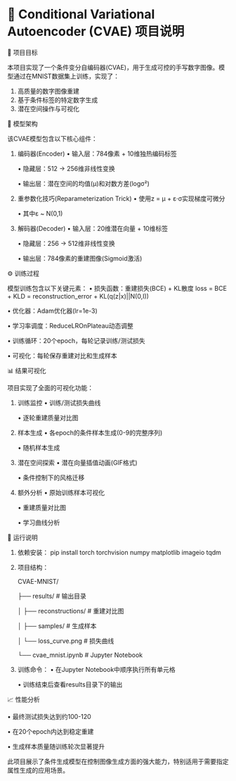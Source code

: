 # 📂 Conditional Variational Autoencoder (CVAE) 项目说明

🎯 项目目标

本项目实现了一个条件变分自编码器(CVAE)，用于生成可控的手写数字图像。模型通过在MNIST数据集上训练，实现了：
1. 高质量的数字图像重建
2. 基于条件标签的特定数字生成
3. 潜在空间操作与可视化

🧠 模型架构

该CVAE模型包含以下核心组件：

1. 编码器(Encoder)
   • 输入层：784像素 + 10维独热编码标签

   • 隐藏层：512 -> 256维非线性变换

   • 输出层：潜在空间的均值(μ)和对数方差(logσ²)

2. 重参数化技巧(Reparameterization Trick)
   • 使用z = μ + ε·σ实现梯度可微分

   • 其中ε ~ N(0,1)

3. 解码器(Decoder)
   • 输入层：20维潜在向量 + 10维标签

   • 隐藏层：256 -> 512维非线性变换

   • 输出层：784像素的重建图像(Sigmoid激活)

⚙️ 训练过程

模型训练包含以下关键元素：
• 损失函数：重建损失(BCE) + KL散度
  loss = BCE + KLD = 
    reconstruction_error + KL(q(z|x)||N(0,I))
  
• 优化器：Adam优化器(lr=1e-3)

• 学习率调度：ReduceLROnPlateau动态调整

• 训练循环：20个epoch，每轮记录训练/测试损失

• 可视化：每轮保存重建对比和生成样本

📊 结果可视化

项目实现了全面的可视化功能：

1. 训练监控
   • 训练/测试损失曲线

   • 逐轮重建质量对比图

2. 样本生成
   • 各epoch的条件样本生成(0-9的完整序列)

   • 随机样本生成

3. 潜在空间探索
   • 潜在向量插值动画(GIF格式)

   • 条件控制下的风格迁移

4. 额外分析
   • 原始训练样本可视化

   • 重建质量对比图

   • 学习曲线分析

🚀 运行说明

1. 依赖安装：
   pip install torch torchvision numpy matplotlib imageio tqdm
   

2. 项目结构：

   CVAE-MNIST/
   
   ├── results/                  # 输出目录
   
   │   ├── reconstructions/      # 重建对比图
   
   │   ├── samples/              # 生成样本
   
   │   └── loss_curve.png        # 损失曲线
   
   └── cvae_mnist.ipynb          # Jupyter Notebook
   

4. 训练命令：
   • 在Jupyter Notebook中顺序执行所有单元格

   • 训练结束后查看results目录下的输出

📈 性能分析

• 最终测试损失达到约100-120

• 在20个epoch内达到稳定重建

• 生成样本质量随训练轮次显著提升

此项目展示了条件生成模型在控制图像生成方面的强大能力，特别适用于需要指定属性生成的应用场景。
